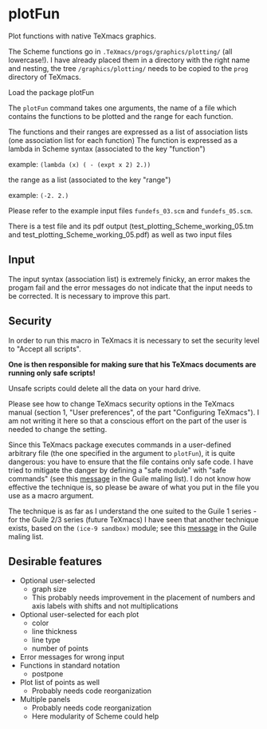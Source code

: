 # plotFun
Plot functions with native TeXmacs graphics.

The Scheme functions go in `.TeXmacs/progs/graphics/plotting/` (all lowercase!). I have already placed them in a directory with the right name and nesting, the tree `/graphics/plotting/` needs to be copied to the `prog` directory of TeXmacs.

Load the package plotFun

The `plotFun` command takes one arguments, the name of a file which contains the functions to be plotted and the range for each function. 

The functions and their ranges are expressed as a list of association lists (one association list for each function)
The function is expressed as a lambda in Scheme syntax (associated to the key "function")

example: `(lambda (x) ( - (expt x 2) 2.))`

the range as a list (associated to the key "range")

example: `(-2. 2.)`

Please refer to the example input files `fundefs_03.scm` and `fundefs_05.scm`.

There is a test file and its pdf output (test_plotting_Scheme_working_05.tm and test_plotting_Scheme_working_05.pdf) as well as two input files

## Input

The input syntax (association list) is extremely finicky, an error makes the progam fail and the error messages do not indicate that the input needs to be corrected. It is necessary to improve this part.

## Security

In order to run this macro in TeXmacs it is necessary to set the security level to "Accept all scripts".

**One is then responsible for making sure that his TeXmacs documents are running only safe scripts!** 

Unsafe scripts could delete all the data on your hard drive.

Please see how to change TeXmacs security options in the TeXmacs manual (section 1, "User preferences", of the part "Configuring TeXmacs"). I am not writing it here so that a conscious effort on the part of the user is needed to change the setting.

Since this TeXmacs package executes commands in a user-defined arbitrary file (the one specified in the argument to `plotFun`), it is quite dangerous: you have to ensure that the file contains only safe code. I have tried to mitigate the danger by defining a "safe module" with "safe commands" (see  this [message](https://www.mail-archive.com/guile-user@gnu.org/msg00963.html) in the Guile maling list). I do not know how effective the technique is, so please be aware of what you put in the file you use as a macro argument.

The technique is as far as I understand the one suited to the Guile 1 series - for the Guile 2/3 series (future TeXmacs) I have seen that another technique exists, based on the `(ice-9 sandbox)` module; see  this [message](https://www.mail-archive.com/guile-user@gnu.org/msg10788.html) in the Guile maling list.

## Desirable features

 * Optional user-selected
     * graph size
     * This probably needs improvement in the placement of numbers and axis labels with shifts and not multiplications
 * Optional user-selected for each plot
     * color
     * line thickness
     * line type
     * number of points
 * Error messages for wrong input
 * Functions in standard notation
     * postpone
 * Plot list of points as well
     * Probably needs code reorganization
 * Multiple panels
     * Probably needs code reorganization
     * Here modularity of Scheme could help



